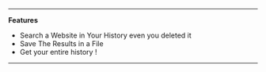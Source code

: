 -----
<strong>Features</strong>

* Search a Website in Your History even you deleted it
* Save The Results in a File
* Get your entire history !

-----
